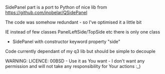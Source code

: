 SidePanel part is a port to Python of nice lib from https://github.com/inobelar/QSidePanel

The code was somehow redundant - so I've optimised it a little bit 

IE instead of few classes PanelLeftSide/TopSide etc there is only one class
- SidePanel with constructor keyword property "side"

Code currently dependant of my q3 lib but should be simple to decouple

WARNING: LICENCE: 00BSD - Use it as You want - I don't want any permission and will not take any responsibility for Your actions :_) 

